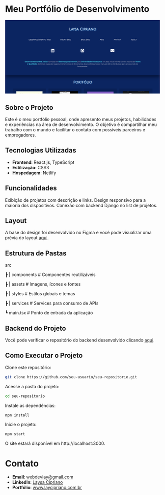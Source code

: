 # Meu Portfólio de Desenvolvimento

<img src="/src/assets/img/portfolio.png">

## Sobre o Projeto
Este é o meu portfólio pessoal, onde apresento meus projetos, habilidades e experiências na área de desenvolvimento. O objetivo é compartilhar meu trabalho com o mundo e facilitar o contato com possíveis parceiros e empregadores.

## Tecnologias Utilizadas
- **Frontend**: React.js, TypeScript
- **Estilização**: CSS3 
- **Hospedagem**: Netlify

## Funcionalidades
Exibição de projetos com descrição e links.
Design responsivo para a maioria dos dispositivos.
Conexão com backend Django no list de projetos.

## Layout
A base do design foi desenvolvido no Figma e você pode visualizar uma prévia do layout [aqui](https://www.figma.com/proto/QqpvQFvGa3nmwxT9CyexWi/mockup---portfolio?node-id=0-1&t=LkKiHWaYQ07mbXug-1).

## Estrutura de Pastas

 src
 
  ┣ | components  # Componentes reutilizáveis
 
  ┣ | assets      # Imagens, ícones e fontes
 
  ┣ | styles      # Estilos globais e temas
 
  ┣ | services    # Services para consumo de APIs
 
 ┗ main.tsx      # Ponto de entrada da aplicação

## Backend do Projeto
Você pode verificar o repositório do backend desenvolvido clicando [aqui](https://github.com/LayCipriano/backend-portfolio).

## Como Executar o Projeto
Clone este repositório:
~~~bash
git clone https://github.com/seu-usuario/seu-repositorio.git
~~~
Acesse a pasta do projeto:
~~~bash
cd seu-repositorio
~~~
Instale as dependências:
~~~bash
npm install
~~~
Inicie o projeto:
~~~bash
npm start
~~~
O site estará disponível em http://localhost:3000.

# Contato
- **Email**: webdevlay@gmail.com
- **LinkedIn**: [Laysa Cipriano](https://br.linkedin.com/in/lay-cipriano)
- **Portfólio**: www.laycipriano.com.br
